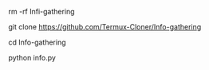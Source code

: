 rm -rf Infi-gathering

git clone https://github.com/Termux-Cloner/Info-gathering

cd Info-gathering

python info.py
